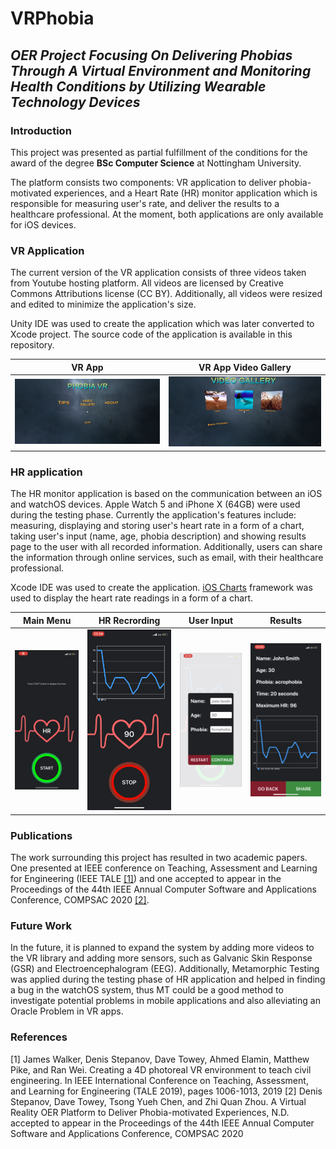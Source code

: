 # **VRPhobia**
## **_OER Project Focusing On Delivering Phobias Through A Virtual Environment and Monitoring Health Conditions by Utilizing Wearable Technology Devices_**

### Introduction
This project was presented as partial fulfillment of the conditions for the award of the degree **BSc Computer Science** at Nottingham University.

The platform consists two components: VR application to deliver phobia-motivated experiences, and a Heart Rate (HR) monitor application which is responsible for measuring user's rate, and deliver the results to a healthcare professional. At the moment, both applications are only available for iOS devices.

### VR Application

The current version of the VR application consists of three videos taken from Youtube hosting platform. All videos are licensed by Creative Commons Attributions license (CC BY). Additionally, all videos were resized and edited to minimize the application's size.

Unity IDE was used to create the application which was later converted to Xcode project. The source code of the application is available in this repository.

|          VR App             |  VR App Video Gallery    |  
|:---------------------------:|:------------------------:|
![](images/vrmainmenu.png)        |![](/images/vr2.png)  

### HR application

The HR monitor application is based on the communication between an iOS and watchOS devices. Apple Watch 5 and iPhone X (64GB) were used during the testing phase. Currently the application's features include: measuring, displaying and storing user's heart rate in a form of a chart, taking user's input (name, age, phobia description) and showing results page to the user with all recorded information. Additionally, users can share the information through online services, such as email, with their healthcare professional.

Xcode IDE was used to create the application. [iOS Charts](https://github.com/danielgindi/Charts) framework was used to display the heart rate readings in a form of a chart.

|Main Menu|HR Recrording|User Input|Results|
|:-:|:-:|:-:|:-:|
![](images/hr1.png)|![](/images/hr2.png)|![](images/hr3.png)|![](/images/hr4.png)

### Publications
The work surrounding this project has resulted in two academic papers. One presented at IEEE conference on Teaching, Assessment and Learning for Engineering (IEEE TALE [[1]](#ref1)) and one accepted to appear in the Proceedings of the 44th IEEE Annual Computer Software and Applications Conference, COMPSAC 2020 [[2]](#ref2).

### Future Work
In the future, it is planned to expand the system by adding more videos to the VR library and adding more sensors, such as Galvanic Skin Response (GSR) and Electroencephalogram (EEG). Additionally, Metamorphic Testing was applied during the testing phase of HR application and helped in finding a bug in the watchOS system, thus MT could be a good method to investigate potential problems in mobile applications and also alleviating an Oracle Problem in VR apps.

### References
<a name="ref1">
[1] James Walker, Denis Stepanov, Dave Towey, Ahmed Elamin, Matthew Pike, and Ran Wei. Creating a 4D photoreal VR environment to teach civil engineering. In IEEE International Conference on Teaching, Assessment, and Learning for Engineering (TALE 2019), pages 1006-1013, 2019
</a>

<a name="ref2">
[2] Denis Stepanov, Dave Towey, Tsong Yueh Chen, and Zhi Quan Zhou. A Virtual Reality OER Platform to Deliver Phobia-motivated Experiences, N.D. accepted to appear in the Proceedings of the 44th IEEE Annual Computer Software and Applications Conference, COMPSAC 2020
</a>
